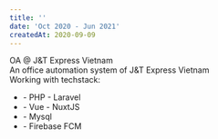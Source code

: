 ```yaml
---
title: ''
date: 'Oct 2020 - Jun 2021'
createdAt: 2020-09-09
---
```

<div class="tw-grid tw-gap-1">
  <div class="tw-col-span-2">
    <div class="tw-col-span-2">
      <span class="">
        OA @
        <span class="tw-text-red-600">J&T Express Vietnam</span>
      </span>
    </div>
    <div class="tw-col-span-2 tw-text-sm tw-text-justify tw-ml-2">
      An office automation system of 
      <span class="tw-text-red-600">J&T Express Vietnam</span>
    </div>
    <div class="tw-col-span-2 tw-text-sm tw-text-justify tw-ml-2 tw-mt-2">
      <span>Working with techstack:</span>
      <ul>
        <li><span>- PHP <font-awesome-icon :icon="['fab', 'php']" size="lg" ></font-awesome-icon> - Laravel <font-awesome-icon :icon="['fab', 'laravel']" size="lg" ></font-awesome-icon></span></li>
        <li><span>
      - <span class="tw-text-green-700">Vue</span>
      - <span class="tw-text-green-900">Nuxt</span
      ><span class="tw-text-green-700">JS</span> </span></li>
        <li><span>- Mysql</span></li>
        <li><span>- Firebase FCM</span></li>
      </ul>
    </div>
  </div>
</div>

